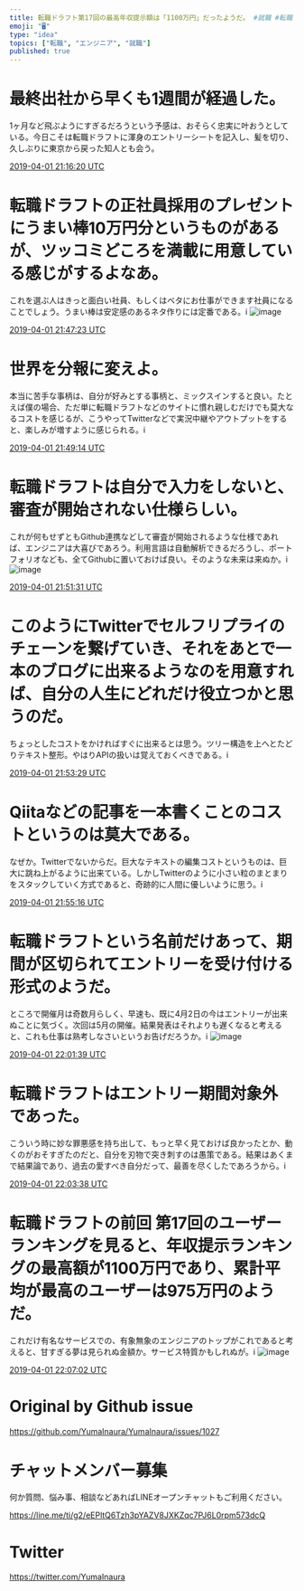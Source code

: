 ```yaml
---
title: 転職ドラフト第17回の最高年収提示額は「1100万円」だったようだ。 #就職 #転職 #エンジニア
emoji: "🖥"
type: "idea"
topics: ["転職", "エンジニア", "就職"]
published: true
---
```


# 最終出社から早くも1週間が経過した。
1ヶ月など飛ぶようにすぎるだろうという予感は、おそらく忠実に叶おうとしている。今日こそは転職ドラフトに渾身のエントリーシートを記入し、髪を切り、久しぶりに東京から戻った知人とも会う。


<a href="https://twitter.com/YumaInaura/status/1112826051728564200">2019-04-01 21:16:20 UTC</a>
# 転職ドラフトの正社員採用のプレゼントにうまい棒10万円分というものがあるが、ツッコミどころを満載に用意している感じがするよなあ。
これを選ぶ人はきっと面白い社員、もしくはベタにお仕事ができます社員になることでしょう。うまい棒は安定感のあるネタ作りには定番である。i 
![image](https://pbs.twimg.com/media/D3GUgEjUwAArgSR.jpg)


<a href="https://twitter.com/YumaInaura/status/1112833866710974500">2019-04-01 21:47:23 UTC</a>
# 世界を分報に変えよ。
本当に苦手な事柄は、自分が好みとする事柄と、ミックスインすると良い。たとえば僕の場合、ただ単に転職ドラフトなどのサイトに慣れ親しむだけでも莫大なるコストを感じるが、こうやってTwitterなどで実況中継やアウトプットをすると、楽しみが増すように感じられる。i


<a href="https://twitter.com/YumaInaura/status/1112834329275560000">2019-04-01 21:49:14 UTC</a>
# 転職ドラフトは自分で入力をしないと、審査が開始されない仕様らしい。
これが何もせずともGithub連携などして審査が開始されるような仕様であれば、エンジニアは大喜びであろう。利用言語は自動解析できるだろうし、ポートフォリオなども、全てGithubに置いておけば良い。そのような未来は来ぬか。i 
![image](https://pbs.twimg.com/media/D3GVcOWU4AAv5vh.jpg)


<a href="https://twitter.com/YumaInaura/status/1112834904448876500">2019-04-01 21:51:31 UTC</a>
# このようにTwitterでセルフリプライのチェーンを繋げていき、それをあとで一本のブログに出来るようなのを用意すれば、自分の人生にどれだけ役立つかと思うのだ。
ちょっとしたコストをかければすぐに出来るとは思う。ツリー構造を上へとたどりテキスト整形。やはりAPIの扱いは覚えておくべきである。i


<a href="https://twitter.com/YumaInaura/status/1112835400660222000">2019-04-01 21:53:29 UTC</a>
# Qiitaなどの記事を一本書くことのコストというのは莫大である。
なぜか。Twitterでないからだ。巨大なテキストの編集コストというものは、巨大に跳ね上がるように出来ている。しかしTwitterのように小さい粒のまとまりをスタックしていく方式であると、奇跡的に人間に優しいように思う。i


<a href="https://twitter.com/YumaInaura/status/1112835847680749600">2019-04-01 21:55:16 UTC</a>
# 転職ドラフトという名前だけあって、期間が区切られてエントリーを受け付ける形式のようだ。
ところで開催月は奇数月らしく、早速も、既に4月2日の今はエントリーが出来ぬことに気づく。次回は5月の開催。結果発表はそれよりも遅くなると考えると、これも仕事は熟考しなさいというお告げだろうか。i 
![image](https://pbs.twimg.com/media/D3GXws7UwAA7QT_.jpg)


<a href="https://twitter.com/YumaInaura/status/1112837456577978400">2019-04-01 22:01:39 UTC</a>
# 転職ドラフトはエントリー期間対象外であった。
こういう時に妙な罪悪感を持ち出して、もっと早く見ておけば良かったとか、動くのがおそすぎたのだと、自分を刃物で突き刺すのは愚策である。結果はあくまで結果論であり、過去の愛すべき自分だって、最善を尽くしたであろうから。i


<a href="https://twitter.com/YumaInaura/status/1112837955121438700">2019-04-01 22:03:38 UTC</a>
# 転職ドラフトの前回 第17回のユーザーランキングを見ると、年収提示ランキングの最高額が1100万円であり、累計平均が最高のユーザーは975万円のようだ。
これだけ有名なサービスでの、有象無象のエンジニアのトップがこれであると考えると、甘すぎる夢は見られぬ金額か。サービス特質かもしれぬが。i 
![image](https://pbs.twimg.com/media/D3GY_qcU8AAg_LM.jpg)


<a href="https://twitter.com/YumaInaura/status/1112838809991798800">2019-04-01 22:07:02 UTC</a>



# Original by Github issue

https://github.com/YumaInaura/YumaInaura/issues/1027








<!-- Update From Qiita API -->

# チャットメンバー募集


何か質問、悩み事、相談などあればLINEオープンチャットもご利用ください。

https://line.me/ti/g2/eEPltQ6Tzh3pYAZV8JXKZqc7PJ6L0rpm573dcQ





# Twitter


https://twitter.com/YumaInaura


<!-- Update From Qiita API -->


